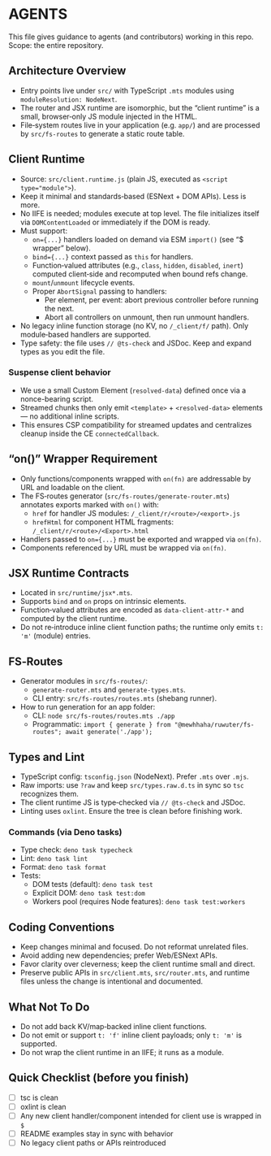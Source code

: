 # AGENTS

This file gives guidance to agents (and contributors) working in this repo. Scope: the entire repository.

## Architecture Overview

- Entry points live under `src/` with TypeScript `.mts` modules using `moduleResolution: NodeNext`.
- The router and JSX runtime are isomorphic, but the “client runtime” is a small, browser‑only JS module injected in the HTML.
- File‑system routes live in your application (e.g. `app/`) and are processed by `src/fs-routes` to generate a static route table.

## Client Runtime

- Source: `src/client.runtime.js` (plain JS, executed as `<script type="module">`).
- Keep it minimal and standards‑based (ESNext + DOM APIs). Less is more.
- No IIFE is needed; modules execute at top level. The file initializes itself via `DOMContentLoaded` or immediately if the DOM is ready.
- Must support:
  - `on={...}` handlers loaded on demand via ESM `import()` (see “$ wrapper” below).
  - `bind={...}` context passed as `this` for handlers.
  - Function‑valued attributes (e.g., `class`, `hidden`, `disabled`, `inert`) computed client‑side and recomputed when bound refs change.
  - `mount`/`unmount` lifecycle events.
  - Proper `AbortSignal` passing to handlers:
    - Per element, per event: abort previous controller before running the next.
    - Abort all controllers on unmount, then run unmount handlers.
- No legacy inline function storage (no KV, no `/_client/f/` path). Only module‑based handlers are supported.
- Type safety: the file uses `// @ts-check` and JSDoc. Keep and expand types as you edit the file.

### Suspense client behavior

- We use a small Custom Element (`resolved-data`) defined once via a nonce-bearing script.
- Streamed chunks then only emit `<template>` + `<resolved-data>` elements — no additional inline scripts.
- This ensures CSP compatibility for streamed updates and centralizes cleanup inside the CE `connectedCallback`.

## “on()” Wrapper Requirement

- Only functions/components wrapped with `on(fn)` are addressable by URL and loadable on the client.
- The FS‑routes generator (`src/fs-routes/generate-router.mts`) annotates exports marked with `on()` with:
  - `href` for handler JS modules: `/_client/r/<route>/<export>.js`
  - `hrefHtml` for component HTML fragments: `/_client/r/<route>/<Export>.html`
- Handlers passed to `on={...}` must be exported and wrapped via `on(fn)`.
- Components referenced by URL must be wrapped via `on(fn)`.

## JSX Runtime Contracts

- Located in `src/runtime/jsx*.mts`.
- Supports `bind` and `on` props on intrinsic elements.
- Function‑valued attributes are encoded as `data-client-attr-*` and computed by the client runtime.
- Do not re‑introduce inline client function paths; the runtime only emits `t: 'm'` (module) entries.

## FS‑Routes

- Generator modules in `src/fs-routes/`:
  - `generate-router.mts` and `generate-types.mts`.
  - CLI entry: `src/fs-routes/routes.mts` (shebang runner).
- How to run generation for an app folder:
  - CLI: `node src/fs-routes/routes.mts ./app`
  - Programmatic: `import { generate } from "@mewhhaha/ruwuter/fs-routes"; await generate('./app');`

## Types and Lint

- TypeScript config: `tsconfig.json` (NodeNext). Prefer `.mts` over `.mjs`.
- Raw imports: use `?raw` and keep `src/types.raw.d.ts` in sync so `tsc` recognizes them.
- The client runtime JS is type‑checked via `// @ts-check` and JSDoc.
- Linting uses `oxlint`. Ensure the tree is clean before finishing work.

### Commands (via Deno tasks)

- Type check: `deno task typecheck`
- Lint: `deno task lint`
- Format: `deno task format`
- Tests:
  - DOM tests (default): `deno task test`
  - Explicit DOM: `deno task test:dom`
  - Workers pool (requires Node features): `deno task test:workers`

## Coding Conventions

- Keep changes minimal and focused. Do not reformat unrelated files.
- Avoid adding new dependencies; prefer Web/ESNext APIs.
- Favor clarity over cleverness; keep the client runtime small and direct.
- Preserve public APIs in `src/client.mts`, `src/router.mts`, and runtime files unless the change is intentional and documented.

## What Not To Do

- Do not add back KV/map‑backed inline client functions.
- Do not emit or support `t: 'f'` inline client payloads; only `t: 'm'` is supported.
- Do not wrap the client runtime in an IIFE; it runs as a module.

## Quick Checklist (before you finish)

- [ ] tsc is clean
- [ ] oxlint is clean
- [ ] Any new client handler/component intended for client use is wrapped in `$`
- [ ] README examples stay in sync with behavior
- [ ] No legacy client paths or APIs reintroduced
